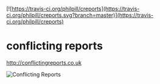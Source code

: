 [![https://travis-ci.org/philpill/creports](https://travis-ci.org/philpill/creports.svg?branch=master)](https://travis-ci.org/philpill/creports)

# conflicting reports

http://conflictingreports.co.uk

![Conflicting Reports](http://imgur.com/e1ONNnm.png)
